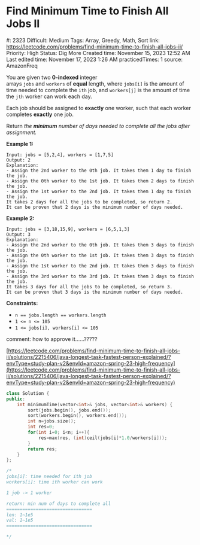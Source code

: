 # Find Minimum Time to Finish All Jobs II

#: 2323
Difficult: Medium
Tags: Array, Greedy, Math, Sort
link: https://leetcode.com/problems/find-minimum-time-to-finish-all-jobs-ii/
Priority: High
Status: Dig More
Created time: November 15, 2023 12:52 AM
Last edited time: November 17, 2023 1:26 AM
practicedTimes: 1
source: AmazonFreq

You are given two **0-indexed** integer arrays `jobs` and `workers` of **equal** length, where `jobs[i]` is the amount of time needed to complete the `ith` job, and `workers[j]` is the amount of time the `jth` worker can work each day.

Each job should be assigned to **exactly** one worker, such that each worker completes **exactly** one job.

Return *the **minimum** number of days needed to complete all the jobs after assignment.*

**Example 1:**

```
Input: jobs = [5,2,4], workers = [1,7,5]
Output: 2
Explanation:
- Assign the 2nd worker to the 0th job. It takes them 1 day to finish the job.
- Assign the 0th worker to the 1st job. It takes them 2 days to finish the job.
- Assign the 1st worker to the 2nd job. It takes them 1 day to finish the job.
It takes 2 days for all the jobs to be completed, so return 2.
It can be proven that 2 days is the minimum number of days needed.

```

**Example 2:**

```
Input: jobs = [3,18,15,9], workers = [6,5,1,3]
Output: 3
Explanation:
- Assign the 2nd worker to the 0th job. It takes them 3 days to finish the job.
- Assign the 0th worker to the 1st job. It takes them 3 days to finish the job.
- Assign the 1st worker to the 2nd job. It takes them 3 days to finish the job.
- Assign the 3rd worker to the 3rd job. It takes them 3 days to finish the job.
It takes 3 days for all the jobs to be completed, so return 3.
It can be proven that 3 days is the minimum number of days needed.

```

**Constraints:**

- `n == jobs.length == workers.length`
- `1 <= n <= 105`
- `1 <= jobs[i], workers[i] <= 105`

comment: how to approve it……?????

[https://leetcode.com/problems/find-minimum-time-to-finish-all-jobs-ii/solutions/2215406/java-longest-task-fastest-person-explained/?envType=study-plan-v2&envId=amazon-spring-23-high-frequency](https://leetcode.com/problems/find-minimum-time-to-finish-all-jobs-ii/solutions/2215406/java-longest-task-fastest-person-explained/?envType=study-plan-v2&envId=amazon-spring-23-high-frequency)

```cpp
class Solution {
public:
    int minimumTime(vector<int>& jobs, vector<int>& workers) {
        sort(jobs.begin(), jobs.end());
        sort(workers.begin(), workers.end());
        int n=jobs.size();
        int res=0;
        for(int i=0; i<n; i++){
            res=max(res, (int)ceil(jobs[i]*1.0/workers[i]));
        }
        return res;
    }
};

/*
jobs[i]: time needed for ith job
workers[i]: time ith worker can work

1 job -> 1 worker

return: min num of days to complete all
================================
len: 1~1e5
val: 1~1e5
================================

*/
```